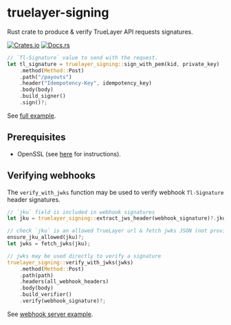 # truelayer-signing
Rust crate to produce & verify TrueLayer API requests signatures.

[![Crates.io](https://img.shields.io/crates/v/truelayer-signing.svg)](https://crates.io/crates/truelayer-signing)
[![Docs.rs](https://docs.rs/truelayer-signing/badge.svg)](https://docs.rs/truelayer-signing)

```rust
// `Tl-Signature` value to send with the request.
let tl_signature = truelayer_signing::sign_with_pem(kid, private_key)
    .method(Method::Post)
    .path("/payouts")
    .header("Idempotency-Key", idempotency_key)
    .body(body)
    .build_signer()
    .sign()?;
```

See [full example](./examples/sign-request/).

## Prerequisites
- OpenSSL (see [here](https://www.openssl.org/) for instructions).

## Verifying webhooks
The `verify_with_jwks` function may be used to verify webhook `Tl-Signature` header signatures.

```rust
// `jku` field is included in webhook signatures
let jku = truelayer_signing::extract_jws_header(webhook_signature)?.jku?;

// check `jku` is an allowed TrueLayer url & fetch jwks JSON (not provided by this lib)
ensure_jku_allowed(jku)?;
let jwks = fetch_jwks(jku);

// jwks may be used directly to verify a signature
truelayer_signing::verify_with_jwks(jwks)
    .method(Method::Post)
    .path(path)
    .headers(all_webhook_headers)
    .body(body)
    .build_verifier()
    .verify(webhook_signature)?;
```

See [webhook server example](./examples/webhook-server/).
